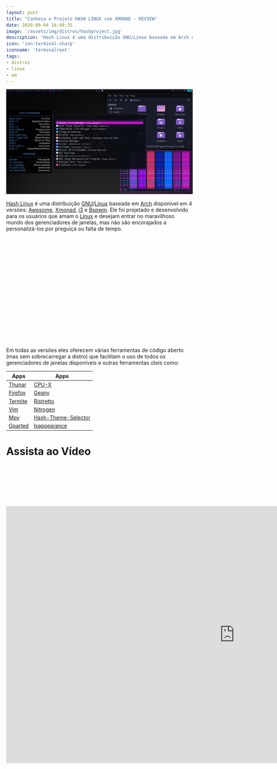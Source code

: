 ```yaml
---
layout: post
title: "Conheça o Projeto HASH LINUX com XMONAD - REVIEW"
date: 2020-09-04 16:49:35
image: '/assets/img/distros/hashproject.jpg'
description: 'Hash Linux é uma distribuição GNU/Linux baseada em Arch disponível em 4 versões: Awesome, Xmonad, i3 e Bspwm.'
icon: 'ion:terminal-sharp'
iconname: 'terminalroot'
tags:
- distros
- linux
- wm
---
```


![Conheça o Projeto HASH LINUX com XMONAD - REVIEW](/assets/img/distros/hashproject.jpg)


[Hash Linux](https://hashproject.org/) é uma distribuição [GNU](https://terminalroot.com.br/tags/#gnu)/[Linux](https://terminalroot.com.br/linux) baseada em [Arch](https://terminalroot.com.br/2020/01/arch-linux-openbox-tint2.html) disponível em 4 versões: [Awesome](https://terminalroot.com.br/2019/12/alpine-linux-com-awesomewm-nao-recomendado-para-usuarios-nutella.html), [Xmonad](https://xmonad.org/), [i3](https://terminalroot.com.br/2020/05/personalize-o-seu-ubuntu-com-wayland-sway-ulauncher-waybar.html) e [Bspwm](https://terminalroot.com.br/2018/11/funtoo-bspwm-polybar-rofi.html). Ele foi projetado e desenvolvido para os usuários que amam o [Linux](https://terminalroot.com.br/tag/#linux) e desejam entrar no maravilhoso mundo dos gerenciadores de janelas, mas não são encorajados a personalizá-los por preguiça ou falta de tempo.

<!-- QUADRADO -->
<script async src="//pagead2.googlesyndication.com/pagead/js/adsbygoogle.js"></script>
<ins class="adsbygoogle"
style="display:inline-block;width:336px;height:280px"
data-ad-client="ca-pub-2838251107855362"
data-ad-slot="5351066970"></ins>
<script>
(adsbygoogle = window.adsbygoogle || []).push({});
</script>

Em todas as versões eles oferecem várias ferramentas de código aberto (mas sem sobrecarregar a distro) que facilitam o uso de todos os gerenciadores de janelas disponíveis e outras ferramentas úteis como:


| Apps | Apps |
|---|---|
| [Thunar](https://pt.wikipedia.org/wiki/Thunar) | [CPU-X](https://github.com/X0rg/CPU-X) |
| [Firefox](https://terminalroot.com.br/2016/04/lista-com-28-navegadores-para-linux.html) | [Geany](https://terminalroot.com.br/2019/11/top-10-melhores-editores-de-codigo-para-linux.html) |
| [Termite](https://github.com/thestinger/termite) | [Ristretto](https://terminalroot.com.br/2019/09/feh.html) |
| [Vim](https://terminalroot.com.br/vim/) | [Nitrogen](https://terminalroot.com.br/2018/07/como-instalar-e-configurar-o-i3wm-e-o-i3blocks.html) |
| [Mpv](https://terminalroot.com.br/2016/05/os-6-melhores-reprodutores-de-video.html) | [Hash-Theme-Selector](https://repo.hashproject.org/) |
| [Gparted](https://terminalroot.com.br/2017/09/como-utilizar-o-gparted.html) | [lxappearance](https://wiki.lxde.org/pt/LXAppearance) |

# Assista ao Vídeo

<!-- MINI ANÚNCIO -->
<script async src="//pagead2.googlesyndication.com/pagead/js/adsbygoogle.js"></script>
<!-- Games Root -->
<ins class="adsbygoogle"
style="display:inline-block;width:730px;height:95px"
data-ad-client="ca-pub-2838251107855362"
data-ad-slot="5351066970"></ins>
<script>
(adsbygoogle = window.adsbygoogle || []).push({});
</script>

<iframe width="1234" height="694" src="https://www.youtube.com/embed/Cb1q0gFSRkw" frameborder="0" allow="accelerometer; autoplay; encrypted-media; gyroscope; picture-in-picture" allowfullscreen></iframe> 

 



